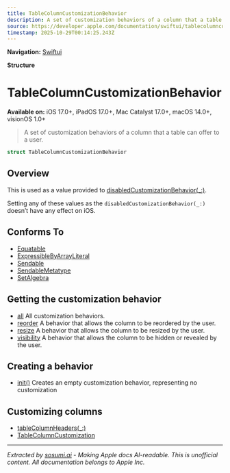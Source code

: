 ```yaml
---
title: TableColumnCustomizationBehavior
description: A set of customization behaviors of a column that a table can offer to a user.
source: https://developer.apple.com/documentation/swiftui/tablecolumncustomizationbehavior
timestamp: 2025-10-29T00:14:25.243Z
---
```


**Navigation:** [Swiftui](/documentation/swiftui)

**Structure**

# TableColumnCustomizationBehavior

**Available on:** iOS 17.0+, iPadOS 17.0+, Mac Catalyst 17.0+, macOS 14.0+, visionOS 1.0+

> A set of customization behaviors of a column that a table can offer to a user.

```swift
struct TableColumnCustomizationBehavior
```

## Overview

This is used as a value provided to [disabledCustomizationBehavior(_:)](/documentation/swiftui/tablecolumncontent/disabledcustomizationbehavior(_:)).

Setting any of these values as the `disabledCustomizationBehavior(_:)` doesn’t have any effect on iOS.

## Conforms To

- [Equatable](/documentation/Swift/Equatable)
- [ExpressibleByArrayLiteral](/documentation/Swift/ExpressibleByArrayLiteral)
- [Sendable](/documentation/Swift/Sendable)
- [SendableMetatype](/documentation/Swift/SendableMetatype)
- [SetAlgebra](/documentation/Swift/SetAlgebra)

## Getting the customization behavior

- [all](/documentation/swiftui/tablecolumncustomizationbehavior/all) All customization behaviors.
- [reorder](/documentation/swiftui/tablecolumncustomizationbehavior/reorder) A behavior that allows the column to be reordered by the user.
- [resize](/documentation/swiftui/tablecolumncustomizationbehavior/resize) A behavior that allows the column to be resized by the user.
- [visibility](/documentation/swiftui/tablecolumncustomizationbehavior/visibility) A behavior that allows the column to be hidden or revealed by the user.

## Creating a behavior

- [init()](/documentation/swiftui/tablecolumncustomizationbehavior/init()) Creates an empty customization behavior, representing no customization

## Customizing columns

- [tableColumnHeaders(_:)](/documentation/swiftui/view/tablecolumnheaders(_:))
- [TableColumnCustomization](/documentation/swiftui/tablecolumncustomization)

---

*Extracted by [sosumi.ai](https://sosumi.ai) - Making Apple docs AI-readable.*
*This is unofficial content. All documentation belongs to Apple Inc.*
